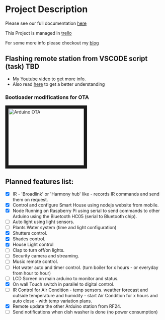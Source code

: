 # Project Description

Please see our full documentation [here](https://benchuk.github.io/SmartHomeDIY_Docs/)

This Project is managed in [trello](https://trello.com/b/8ODwVl67/diy-smart-home)

For some more info please checkout my [blog](https://www.2bitornot2bit.com/blog/smart-your-home-up-with-raspberry-pi-nodejs-bluetooth-serial-and-rf24)


## Flashing remote station from VSCODE script (task) TBD ###

* My [Youtube video](https://youtu.be/8xJqVeZkEw8) to get more info.
* Also read [here](https://www.2bitornot2bit.com/blog/arduino-bootloader-with-ota-over-the-air-support-over-nrf24l01) to get a better understanding


### Bootloader modifications for OTA

<a href="http://www.youtube.com/watch?feature=player_embedded&v=8xJqVeZkEw8
" target="_blank"><img src="http://img.youtube.com/vi/8xJqVeZkEw8/0.jpg" 
alt="Arduino OTA" width="240" height="180" border="10" /></a>


## Planned features list:

- [x]  IR - 'Broadlink' or 'Harmony hub' like - records IR commands and send them on request.
- [x]  Control and configure Smart House using nodejs website from mobile.
- [x]  Node Running on Raspberry Pi using serial to send commands to other Arduino using the Bluetooth HC05 (serial to Bluetooth chip).
- [ ]  Auto light using light sensors.
- [ ]  Plants Water system (time and light configuration)
- [x]  Shutters control.
- [x]  Shades control.
- [x]  House Light control
- [ ]  Clap to turn off/on lights.
- [ ]  Security camera and streaming.
- [ ]  Music remote control.
- [ ]  Hot water auto and timer control. (turn boiler for x hours - or everyday from hour to hour)
- [ ]  LCD Screen on main arduino to monitor and status.
- [x]  On wall Touch switch in parallel to digital control.
- [ ]  IR Control for Air Condition - temp sensors. weather forecast and outside temperature and humidity - start Air Condition for x hours and auto close - with temp variation plans.
- [x]  Remote update the other Arduino station from RF24.
- [ ]  Send notifications when dish washer is done (no power consumption)
